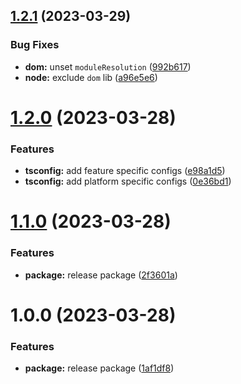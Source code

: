## [1.2.1](https://github.com/brycked/ts-config/compare/v1.2.0...v1.2.1) (2023-03-29)


### Bug Fixes

* **dom:** unset `moduleResolution` ([992b617](https://github.com/brycked/ts-config/commit/992b617b000d46e7e6a0c53b177d096cae66622d))
* **node:** exclude `dom` lib ([a96e5e6](https://github.com/brycked/ts-config/commit/a96e5e6120d976e202a29889986444d10feaf0e7))

# [1.2.0](https://github.com/brycked/ts-config/compare/v1.1.0...v1.2.0) (2023-03-28)

### Features

- **tsconfig:** add feature specific configs ([e98a1d5](https://github.com/brycked/ts-config/commit/e98a1d56d21540727068a4cfc9b799b2e9e7faa4))
- **tsconfig:** add platform specific configs ([0e36bd1](https://github.com/brycked/ts-config/commit/0e36bd1982b58e5aecf43f2d714153c73a2170ce))

# [1.1.0](https://github.com/brycked/ts-config/compare/v1.0.0...v1.1.0) (2023-03-28)

### Features

- **package:** release package ([2f3601a](https://github.com/brycked/ts-config/commit/2f3601a69a065d94e56a74993554154cd7ed394c))

# 1.0.0 (2023-03-28)

### Features

- **package:** release package ([1af1df8](https://github.com/brycked/ts-config/commit/1af1df8da51941e8dde18f26fb37bfa4ae02f919))
